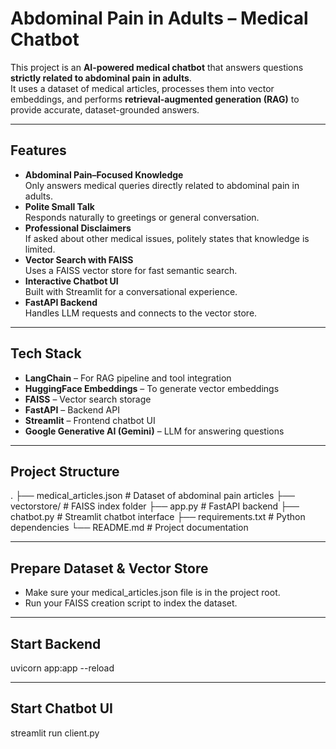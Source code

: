 # Abdominal Pain in Adults – Medical Chatbot

This project is an **AI-powered medical chatbot** that answers questions **strictly related to abdominal pain in adults**.  
It uses a dataset of medical articles, processes them into vector embeddings, and performs **retrieval-augmented generation (RAG)** to provide accurate, dataset-grounded answers.

---

## Features
- **Abdominal Pain–Focused Knowledge**  
  Only answers medical queries directly related to abdominal pain in adults.
- **Polite Small Talk**  
  Responds naturally to greetings or general conversation.
- **Professional Disclaimers**  
  If asked about other medical issues, politely states that knowledge is limited.
- **Vector Search with FAISS**  
  Uses a FAISS vector store for fast semantic search.
- **Interactive Chatbot UI**  
  Built with Streamlit for a conversational experience.
- **FastAPI Backend**  
  Handles LLM requests and connects to the vector store.

---

## Tech Stack
- **LangChain** – For RAG pipeline and tool integration
- **HuggingFace Embeddings** – To generate vector embeddings
- **FAISS** – Vector search storage
- **FastAPI** – Backend API
- **Streamlit** – Frontend chatbot UI
- **Google Generative AI (Gemini)** – LLM for answering questions

---

## Project Structure
.
├── medical_articles.json      # Dataset of abdominal pain articles
├── vectorstore/               # FAISS index folder
├── app.py                     # FastAPI backend
├── chatbot.py                 # Streamlit chatbot interface
├── requirements.txt           # Python dependencies
└── README.md                  # Project documentation

---
## Prepare Dataset & Vector Store

- Make sure your medical_articles.json file is in the project root.
- Run your FAISS creation script to index the dataset.

---
## Start Backend
uvicorn app:app --reload

---
## Start Chatbot UI
streamlit run client.py


